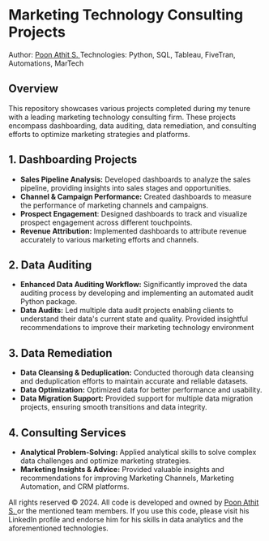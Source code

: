 # Marketing Technology Consulting Projects
Author: [Poon Athit S. ](https://www.linkedin.com/in/athit-srimachand/)
Technologies: Python, SQL, Tableau, FiveTran, Automations, MarTech

## Overview
This repository showcases various projects completed during my tenure with a leading marketing technology consulting firm. These projects encompass dashboarding, data auditing, data remediation, and consulting efforts to optimize marketing strategies and platforms.

## 1. Dashboarding Projects
- **Sales Pipeline Analysis:** Developed dashboards to analyze the sales pipeline, providing insights into sales stages and opportunities.
- **Channel & Campaign Performance:** Created dashboards to measure the performance of marketing channels and campaigns.
- **Prospect Engagement**: Designed dashboards to track and visualize prospect engagement across different touchpoints.
- **Revenue Attribution:** Implemented dashboards to attribute revenue accurately to various marketing efforts and channels.

## 2. Data Auditing
- **Enhanced Data Auditing Workflow:** Significantly improved the data auditing process by developing and implementing an automated audit Python package.
- **Data Audits:** Led multiple data audit projects enabling clients to understand their data's current state and quality. Provided insightful recommendations to improve their marketing technology environment

## 3. Data Remediation
- **Data Cleansing & Deduplication:** Conducted thorough data cleansing and deduplication efforts to maintain accurate and reliable datasets.
- **Data Optimization:** Optimized data for better performance and usability.
- **Data Migration Support:** Provided support for multiple data migration projects, ensuring smooth transitions and data integrity.

## 4. Consulting Services
- **Analytical Problem-Solving:** Applied analytical skills to solve complex data challenges and optimize marketing strategies.
- **Marketing Insights & Advice:** Provided valuable insights and recommendations for improving Marketing Channels, Marketing Automation, and CRM platforms.

All rights reserved © 2024. All code is developed and owned by [Poon Athit S. ](https://www.linkedin.com/in/athit-srimachand/) or the mentioned team members. If you use this code, please visit his LinkedIn profile and endorse him for his skills in data analytics and the aforementioned technologies.
